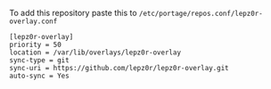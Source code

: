 To add this repository paste this to ```/etc/portage/repos.conf/lepz0r-overlay.conf```

```
[lepz0r-overlay]
priority = 50
location = /var/lib/overlays/lepz0r-overlay
sync-type = git
sync-uri = https://github.com/lepz0r/lepz0r-overlay.git
auto-sync = Yes
```
